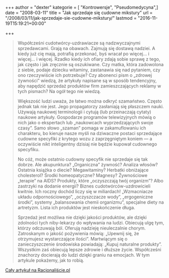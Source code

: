 +++
author = "dexter"
kategorie = [ "Kontrowersje", "Pseudomedycyna",]
date = "2008-03-11"
title = "Jak sprzedaje się cudowne mikstury"
url = "/2008/03/11/jak-sprzedaje-sie-cudowne-mikstury/"
lastmod = "2016-11-19T15:19:21+00:00"

+++

> Współcześni cudotwórcy-uzdrawiacze są nadzwyczajnymi sprzedawcami. Grają na obawach. Zajmują się dostawą nadziei. A kiedy już cię mają, potrafią przekonać, byś wracał po więcej&#8230; i więcej&#8230; i więcej. Rzadko kiedy ich ofiary zdają sobie sprawę z tego, jak często i jak zręcznie są oszukiwane. Czy matka, która zadowolona z siebie, podaje dziecku witaminy, zastanawia się nad pytaniem, czy ono rzeczywiście ich potrzebuje? Czy abonenci pism o &#8222;zdrowej żywności&#8221; wiedzą, że artykuły napisane są w sposób tendencyjny, aby napędzić sprzedaż produktów firm zamieszczających reklamy w tych pismach? Na ogół tego nie wiedzą.
> 
> <!--more-->Większość ludzi uważa, że łatwo można odkryć szamaństwo. Często jednak tak nie jest. Jego propagatorzy zasłaniają się płaszczem nauki. Używają naukowej terminologii i cytują (lub przeinaczają cytaty) naukowe artykuły. Gospodarze programów telewizyjnych mówią o nich jako o ekspertach lub &#8222;naukowcach wyprzedzających swoje czasy&#8221;. Samo słowo &#8222;szaman&#8221; pomaga w zakamuflowaniu ich charakteru, bo kieruje nasze myśli na dziwaczne postaci sprzedające cudowne specyfiki z krytego wozu z zaprzęgniętym koniem — a oczywiście nikt inteligentny dzisiaj nie będzie kupował cudownego specyfiku.
> 
> No cóż, może ostatnio cudowny specyfik nie sprzedaje się tak dobrze. Ale akupunktura? &#8222;Organiczna&#8221; żywność? Analiza włosów? Ostatnia książka o diecie? Megawitaminy? Herbatki obniżające cholesterol? Środki homeopatyczne? Magnesy? Żywnościowe &#8222;terapie&#8221; na AIDS? Produkty, które &#8222;oczyszczają twój organizm&#8221;? Albo zastrzyki na dodanie energii? Biznes cudotwórców-uzdrowicieli kwitnie. Ich roczny dochód liczy się w miliardach! &#8222;Wzmacniacze układu odpornościowego&#8221;, &#8222;oczyszczacze wody&#8221;, &#8222;ergogeniczne środki&#8221;, systemy &#8222;balansowania chemii organizmu&#8221;, specjalne diety na artretyzm. Lista ich produktów jest nieskończenie długa.
> 
> Sprzedaż jest możliwa nie dzięki jakości produktów, ale dzięki zdolności tych niby-lekarzy do wpływania na ludzi. Obiecują ulgę tym, którzy odczuwają ból. Oferują nadzieję nieuleczalnie chorym. Zatroskanym o jakość pożywienia mówią: &#8222;Upewnij się, że otrzymujesz wystarczające ilości&#8221;. Martwiącym się o zanieczyszczenie środowiska powiadają: &#8222;Kupuj naturalne produkty&#8221;. Wszystkim zaś obiecują lepsze zdrowie i dłuższe życie. Współcześni znachorzy docierają do ludzi dzięki graniu na emocjach. W tym artykule pokażemy, jak to robią.

[Cały artykuł na Racjonaliście.pl][1]

 [1]: http://www.racjonalista.pl/kk.php/s,4369/q,Jak.sprzedaje.sie.cudowne.mikstury
